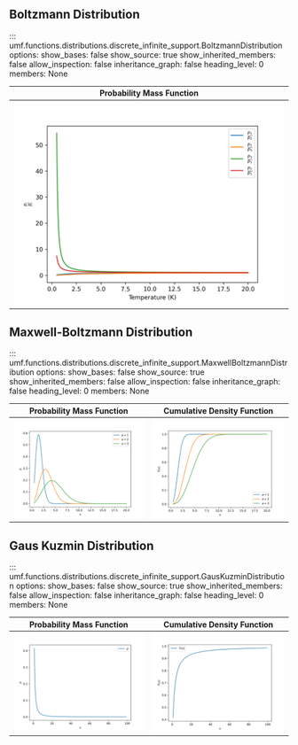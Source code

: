## Boltzmann Distribution

<!-- prettier-ignore -->
::: umf.functions.distributions.discrete_infinite_support.BoltzmannDistribution
    options:
        show_bases: false
        show_source: true
        show_inherited_members: false
        allow_inspection: false
        inheritance_graph: false
        heading_level: 0
        members: None

|                         Probability Mass Function                         |
| :-----------------------------------------------------------------------: |
| ![BoltzmannDistribution](../../../extra/images/BoltzmannDistribution.png) |

## Maxwell-Boltzmann Distribution

<!-- prettier-ignore -->
::: umf.functions.distributions.discrete_infinite_support.MaxwellBoltzmannDistribution
    options:
        show_bases: false
        show_source: true
        show_inherited_members: false
        allow_inspection: false
        inheritance_graph: false
        heading_level: 0
        members: None

|                                Probability Mass Function                                |                                   Cumulative Density Function                                   |
| :-------------------------------------------------------------------------------------: | :---------------------------------------------------------------------------------------------: |
| ![MaxwellBoltzmannDistribution](../../../extra/images/MaxwellBoltzmannDistribution.png) | ![MaxwellBoltzmannDistribution-CML](../../../extra/images/MaxwellBoltzmannDistribution-cml.png) |

## Gaus Kuzmin Distribution

<!-- prettier-ignore -->
::: umf.functions.distributions.discrete_infinite_support.GausKuzminDistribution
    options:
        show_bases: false
        show_source: true
        show_inherited_members: false
        allow_inspection: false
        inheritance_graph: false
        heading_level: 0
        members: None

|                          Probability Mass Function                          |                             Cumulative Density Function                             |
| :-------------------------------------------------------------------------: | :---------------------------------------------------------------------------------: |
| ![GausKuzminDistribution](../../../extra/images/GausKuzminDistribution.png) | ![GausKuzminDistribution-CML](../../../extra/images/GausKuzminDistribution-cml.png) |
